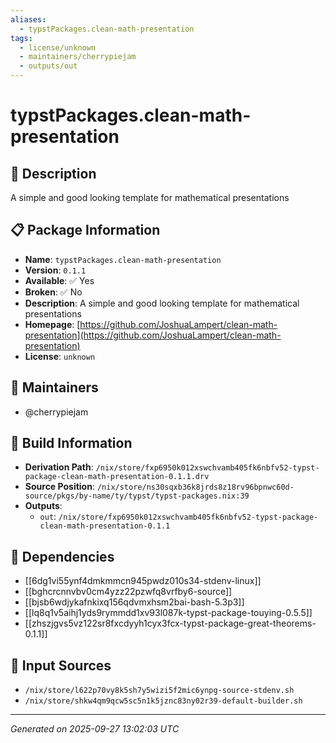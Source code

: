 ```yaml
---
aliases:
  - typstPackages.clean-math-presentation
tags:
  - license/unknown
  - maintainers/cherrypiejam
  - outputs/out
---
```


# typstPackages.clean-math-presentation

## 📝 Description

A simple and good looking template for mathematical presentations

## 📋 Package Information

- **Name**: `typstPackages.clean-math-presentation`
- **Version**: `0.1.1`
- **Available**: ✅ Yes
- **Broken**: ✅ No
- **Description**: A simple and good looking template for mathematical presentations
- **Homepage**: [https://github.com/JoshuaLampert/clean-math-presentation](https://github.com/JoshuaLampert/clean-math-presentation)
- **License**: `unknown`
## 👥 Maintainers

- @cherrypiejam


## 🔧 Build Information

- **Derivation Path**: `/nix/store/fxp6950k012xswchvamb405fk6nbfv52-typst-package-clean-math-presentation-0.1.1.drv`
- **Source Position**: `/nix/store/ns30sqxb36k8jrds8z18rv96bpnwc60d-source/pkgs/by-name/ty/typst/typst-packages.nix:39`
- **Outputs**:
  - `out`:  `/nix/store/fxp6950k012xswchvamb405fk6nbfv52-typst-package-clean-math-presentation-0.1.1`

## 🔗 Dependencies

- [[6dg1vi55ynf4dmkmmcn945pwdz010s34-stdenv-linux]]
- [[bghcrcnnvbv0cm4yzz22pzwfq8vrfby6-source]]
- [[bjsb6wdjykafnkixq156qdvmxhsm2bai-bash-5.3p3]]
- [[lq8q1v5aihj1yds9rymmdd1xv93l087k-typst-package-touying-0.5.5]]
- [[zhszjgvs5vz122sr8fxcdyyh1cyx3fcx-typst-package-great-theorems-0.1.1]]

## 📁 Input Sources

- `/nix/store/l622p70vy8k5sh7y5wizi5f2mic6ynpg-source-stdenv.sh`
- `/nix/store/shkw4qm9qcw5sc5n1k5jznc83ny02r39-default-builder.sh`

---
*Generated on 2025-09-27 13:02:03 UTC*
